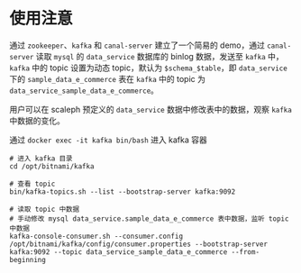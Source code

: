 # 使用注意

通过 `zookeeper`、`kafka` 和 `canal-server` 建立了一个简易的 demo，通过 `canal-server` 读取 `mysql` 的 `data_service` 数据库的 binlog 数据，发送至 `kafka` 中，`kafka` 中的 topic 设置为动态 topic，默认为 `$schema_$table`，即 `data_service` 下的 `sample_data_e_commerce` 表在 `kafka` 中的 topic 为 `data_service_sample_data_e_commerce`。

用户可以在 scaleph 预定义的 `data_service` 数据中修改表中的数据，观察 `kafka` 中数据的变化。

通过 `docker exec -it kafka bin/bash` 进入 kafka 容器

```shell
# 进入 kafka 目录
cd /opt/bitnami/kafka

# 查看 topic
bin/kafka-topics.sh --list --bootstrap-server kafka:9092

# 读取 topic 中数据
# 手动修改 mysql data_service.sample_data_e_commerce 表中数据，监听 topic 中数据
kafka-console-consumer.sh --consumer.config /opt/bitnami/kafka/config/consumer.properties --bootstrap-server kafka:9092 --topic data_service_sample_data_e_commerce --from-beginning
```

